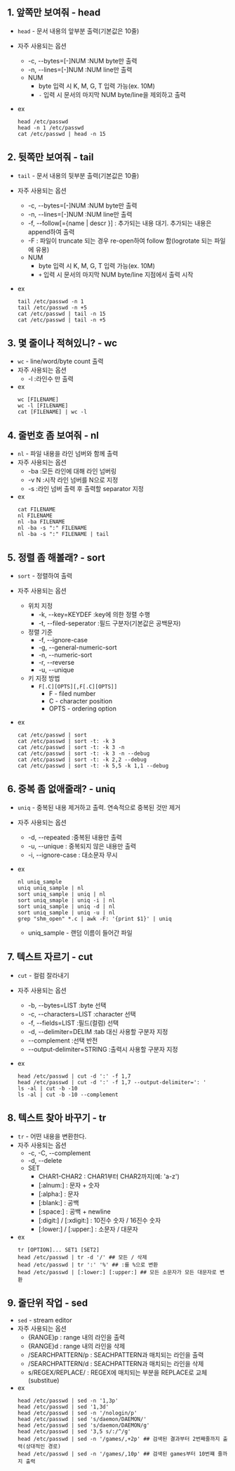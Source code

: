 ## 1. 앞쪽만 보여줘 - head
* `head` - 문서 내용의 앞부분 출력(기본값은 10줄)
* 자주 사용되는 옵션
  * -c, --bytes=[-]NUM :NUM byte만 출력
  * -n, --lines=[-]NUM :NUM line만 출력
  * NUM
    * byte 입력 시 K, M, G, T 입력 가능(ex. 10M)
    * `-` 입력 시 문서의 마지막 NUM byte/line을 제외하고 출력

* ex
  ```
  head /etc/passwd
  head -n 1 /etc/passwd
  cat /etc/passwd | head -n 15
  ```

## 2. 뒷쪽만 보여줘 - tail
* `tail` - 문서 내용의 뒷부분 출력(기본값은 10줄)
* 자주 사용되는 옵션
  * -c, --bytes=[-]NUM :NUM byte만 출력
  * -n, --lines=[-]NUM :NUM line만 출력
  * -f, --follow[={name | descr }] : 추가되는 내용 대기. 추가되는 내용은 append하여 출력
  * -F : 파일이 truncate 되는 경우 re-open하여 follow 함(logrotate 되는 파일에 유용)
  * NUM
    * byte 입력 시 K, M, G, T 입력 가능(ex. 10M)
    * `+` 입력 시 문서의 마지막 NUM byte/line 지점에서 출력 시작

* ex
  ```
  tail /etc/passwd -n 1
  tail /etc/passwd -n +5
  cat /etc/passwd | tail -n 15
  cat /etc/passwd | tail -n +5
  ```

## 3. 몇 줄이나 적혀있니? - wc
* `wc` - line/word/byte count 출력
* 자주 사용되는 옵션
  * -l :라인수 만 출력
* ex
  ```
  wc [FILENAME]
  wc -l [FILENAME]
  cat [FILENAME] | wc -l
  ```

## 4. 줄번호 좀 보여줘 - nl
* `nl` - 파일 내용을 라인 넘버와 함께 출력
* 자주 사용되는 옵션
  * -ba :모든 라인에 대해 라인 넘버링
  * -v N :시작 라인 넘버를 N으로 지정
  * -s :라인 넘버 출력 후 출력할 separator 지정
* ex
  ```
  cat FILENAME
  nl FILENAME
  nl -ba FILENAME
  nl -ba -s ":" FILENAME
  nl -ba -s ":" FILENAME | tail
  ```

## 5. 정렬 좀 해볼래? - sort
* `sort` - 정렬하여 출력
* 자주 사용되는 옵션
  * 위치 지정
    * -k, --key=KEYDEF :key에 의한 정렬 수행
    * -t, --filed-seperator :필드 구분자(기본값은 공백문자)
  * 정렬 기준
    * -f, --ignore-case
    * -g, --general-numeric-sort
    * -n, --numeric-sort
    * -r, --reverse
    * -u, --unique
  * 키 지정 방법
    * `F[.C][OPTS][,F[.C][OPTS]]`
      * F - filed number
      * C - character position
      * OPTS - ordering option
      
* ex
  ```
  cat /etc/passwd | sort
  cat /etc/passwd | sort -t: -k 3
  cat /etc/passwd | sort -t: -k 3 -n
  cat /etc/passwd | sort -t: -k 3 -n --debug
  cat /etc/passwd | sort -t: -k 2,2 --debug
  cat /etc/passwd | sort -t: -k 5,5 -k 1,1 --debug
  ```

## 6. 중복 좀 없애줄래? - uniq
* `uniq` - 중복된 내용 제거하고 출력. 연속적으로 중복된 것만 제거
* 자주 사용되는 옵션
  * -d, --repeated :중복된 내용만 출력
  * -u, --unique : 중복되지 않은 내용만 출력
  * -i, --ignore-case : 대소문자 무시

* ex
  ```
  nl uniq_sample
  uniq uniq_sample | nl
  sort uniq_sample | uniq | nl
  sort uniq_smaple | uniq -i | nl
  sort uniq_sample | uniq -d | nl
  sort uniq_sample | uniq -u | nl
  grep "shm_open" *.c | awk -F: '{print $1}' | uniq
  ```
  * uniq_sample - 랜덤 이름이 들어간 파일

## 7. 텍스트 자르기 - cut
* `cut` - 컬럼 잘라내기
* 자주 사용되는 옵션
  * -b, --bytes=LIST :byte 선택
  * -c, --characters=LIST :character 선택
  * -f, --fields=LIST :필드(컬럼) 선택
  * -d, --delimiter=DELIM :tab 대신 사용할 구분자 지정
  * --complement :선택 반전
  * --output-delimiter=STRING :출력시 사용할 구분자 지정

* ex
  ```
  head /etc/passwd | cut -d ':' -f 1,7
  head /etc/passwd | cut -d ':' -f 1,7 --output-delimiter=': '
  ls -al | cut -b -10
  ls -al | cut -b -10 --complement
  ```

## 8. 텍스트 찾아 바꾸기 - tr
* `tr` - 어떤 내용을 변환한다.
* 자주 사용되는 옵션
  * -c, -C, --complement
  * -d, --delete
  * SET
    - CHAR1-CHAR2 : CHAR1부터 CHAR2까지(예: 'a-z')
    - [:alnum:] : 문자 + 숫자
    - [:alpha:] : 문자
    - [:blank:] : 공백
    - [:space:] : 공백 + newline
    - [:digit:] / [:xdigit:] : 10진수 숫자 / 16진수 숫자
    - [:lower:] / [:upper:] : 소문자 / 대문자
* ex
  ```
  tr [OPTION]... SET1 [SET2]
  head /etc/passwd | tr -d '/' ## 모든 / 삭제
  head /etc/passwd | tr ':' '%' ## :를 %으로 변환
  head /etc/passwd | [:lower:] [:upper:] ## 모든 소문자가 모든 대문자로 변환
  ```

## 9. 줄단위 작업 - sed
* `sed` - stream editor
* 자주 사용되는 옵션
  * {RANGE}p : range 내의 라인을 출력
  * {RANGE}d : range 내의 라인을 삭제
  * /SEARCHPATTERN/p : SEACHPATTERN과 매치되는 라인을 출력
  * /SEARCHPATTERN/d : SEACHPATTERN과 매치되는 라인을 삭제
  * s/REGEX/REPLACE/ : REGEX에 매치되는 부분을 REPLACE로 교체(substitue)
* ex
  ```
  head /etc/passwd | sed -n '1,3p'
  head /etc/passwd | sed '1,3d'
  head /etc/passwd | sed -n '/nologin/p'
  head /etc/passwd | sed 's/daemon/DAEMON/'
  head /etc/passwd | sed 's/daemon/DAEMON/g'
  head /etc/passwd | sed '3,5 s/:/^/g'
  head /etc/passwd | sed -n '/games/,+2p' ## 검색된 결과부터 2번째줄까지 출력(상대적인 경로)
  head /etc/passwd | sed -n '/games/,10p' ## 검색된 games부터 10번쨰 줄까지 출력
  ```
